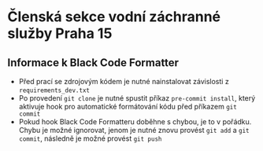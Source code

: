 # Členská sekce vodní záchranné služby Praha 15
## Informace k Black Code Formatter
* Před prací se zdrojovým kódem je nutné nainstalovat závislosti z `requirements_dev.txt`
* Po provedení `git clone` je nutné spustit příkaz `pre-commit install`, který aktivuje hook pro automatické formátování kódu před příkazem `git commit`
* Pokud hook Black Code Formatteru doběhne s chybou, je to v pořádku. Chybu je možné ignorovat, jenom je nutné znovu provést `git add` a `git commit`, následně je možné provést `git push`